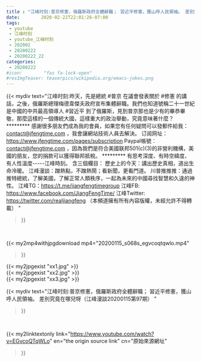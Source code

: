 ```yaml
---
title : "江峰时刻:普京修憲，俄羅斯政府全體辭職； 習近平修憲，獲山呼人民領袖。 差別究竟在哪兒呀（江峰漫談20200115第97期） "
date:        2020-02-22T22:01:26-07:00
tags:
 - youtube
 - 江峰时刻
 - youtube_江峰时刻
 - 202002
 - 20200222
 - 20200222_22
categories:
 - 20200222
#icon:        "fas fa-lock-open"
#resImgTeaser: teaserpics/wikipedia.org/emacs-jokes.png
---
```


{{< mydiv text="江峰时刻:昨天，先是總統 #普京 在議會發表關於 #修憲 的講話，之後，俄羅斯總理梅德韋傑夫政府宣布集體辭職。我們也知道號稱二十一世紀是中國的中共最高領導人 #習近平 到了俄羅斯，見到普京那也是少有的畢恭畢敬，那麼這樣的一個傳統大國，這樣重大的政治舉動，究竟意味著什麼？     ********* 感謝很多朋友們成為我的會員，如果您有任何疑問可以發郵件給我：contact@jfengtime.com ，我會讓網站技術人員去解決。 订阅网址：https://www.jfengtime.com/pages/subscription Paypal帳號：contact@jfengtime.com ，因為我們是符合美國联邦501(c)(3)的非營利機構，美國的朋友，您的捐款可以獲得聯邦抵稅。     ********* 有思考深度、有時空緯度、有人性溫度-----江峰時刻。 含三個欄目： 歷史上的今天：講出歷史真相，道出生命冷暖。 江峰漫談：蹭熱點，不蹭熱鬧；看新聞，更看門道。 川普推推推：通過推特總統，了解美國，了解正常人類秩序，一起為未來的中國尋找智慧和久違的神性。  江峰TG：https://t.me/jiangfengtimegroup 江峰FB: https://www.facebook.com/JiangFengTime/ 江峰Twitter: https://twitter.com/realjiangfeng （本頻道擁有所有內容版權，未經允許不得轉載） "
>}}
<br>


{{< my2mp4withjpgdownload mp4="20200115_s068s_egvcoqtqwlo.mp4"
>}}

{{< my2jpgexist "xx1.jpg" >}}<br>
{{< my2jpgexist "xx2.jpg" >}}<br>
{{< my2jpgexist "xx3.jpg" >}}<br>



{{< mydiv text="江峰时刻:普京修憲，俄羅斯政府全體辭職； 習近平修憲，獲山呼人民領袖。 差別究竟在哪兒呀（江峰漫談20200115第97期） "
>}}
<br>

{{< my2linktextonly link="https://www.youtube.com/watch?v=EGvcoQTqWLo"
en="the origin source link" cn="原始來源網址"
>}}


<br>

